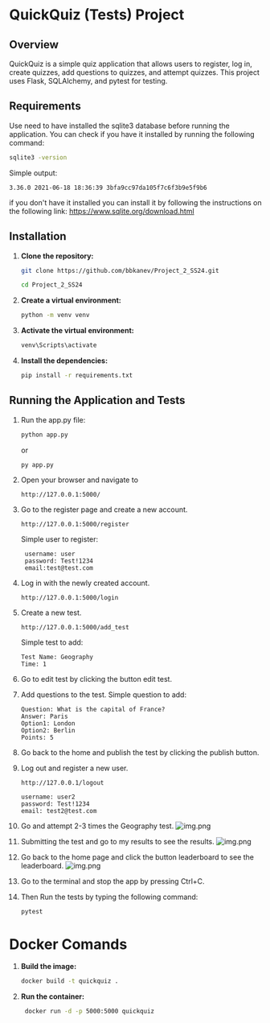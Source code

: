 # QuickQuiz (Tests) Project

## Overview

QuickQuiz is a simple quiz application that allows users to register, log in, create quizzes, add questions to quizzes, and attempt quizzes. This project uses Flask, SQLAlchemy, and pytest for testing.

## Requirements

Use need to have installed the sqlite3 database before running the application. You can check if you have it installed by running the following command:
```bash
sqlite3 -version
```
Simple output:
```
3.36.0 2021-06-18 18:36:39 3bfa9cc97da105f7c6f3b9e5f9b6
```
if you don't have it installed you can install it by following the instructions on the following link:
https://www.sqlite.org/download.html


## Installation

1. **Clone the repository:**

   ```bash
   git clone https://github.com/bbkanev/Project_2_SS24.git
   ```
   ```bash
   cd Project_2_SS24
   ```
2. **Create a virtual environment:**

   ```bash
   python -m venv venv
    ```
3. **Activate the virtual environment:**
    ```bash
    venv\Scripts\activate
    ```
4. **Install the dependencies:**
   ```bash
   pip install -r requirements.txt
   ```
   
## Running the Application and Tests

1. Run the app.py file:
   ```bash
   python app.py
   ```
   or
   ```bash
   py app.py
   ```
2. Open your browser and navigate to
    ```
    http://127.0.0.1:5000/
    ```

3. Go to the register page and create a new account.
    ```
    http://127.0.0.1:5000/register
    ```
   Simple user to register: 
   ```
    username: user
    password: Test!1234
    email:test@test.com
    ```
   
4. Log in with the newly created account.
    ```
    http://127.0.0.1:5000/login
    ```
   
5. Create a new test.
    ```
    http://127.0.0.1:5000/add_test
    ```
   Simple test to add:
    ```
    Test Name: Geography
    Time: 1 
    ```
   
6. Go to edit test by clicking the button edit test.
7. Add questions to the test.
   Simple question to add:
    ```
    Question: What is the capital of France?
    Answer: Paris
    Option1: London
    Option2: Berlin
    Points: 5
    ```
8. Go back to the home and publish the test by clicking the publish button.
9. Log out and register a new user.
    ```
    http://127.0.0.1/logout
    ```
    ```
    username: user2
    password: Test!1234
    email: test2@test.com
    ```
   
10. Go and attempt 2-3 times the Geography test.
![img.png](Images/img.png)
11. Submitting the test and go to my results to see the results.
![img.png](Images/img1.png)
12. Go back to the home page and click the button leaderboard to see the leaderboard.
![img.png](Images/img2.png)
13. Go to the terminal and stop the app by pressing Ctrl+C.
14. Then Run the tests by typing the following command:
    ```bash
    pytest
    ```
    
# Docker Comands
1. **Build the image:**
   ```bash
   docker build -t quickquiz .
   ```
2. **Run the container:**
   ```bash
    docker run -d -p 5000:5000 quickquiz
    ```

